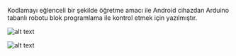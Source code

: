 Kodlamayı eğlenceli bir şekilde öğretme amacı ile Android cihazdan Arduino tabanlı robotu blok programlama ile kontrol etmek için yazılmıştır. 


![alt text](https://raw.githubusercontent.com/ahmetkorkmaz82/blocks-android-with-arduino-over-bluetooth/master/Ekran%20G%C3%B6r%C3%BCnt%C3%BCs%C3%BC-1.jpg)


![alt text](https://raw.githubusercontent.com/ahmetkorkmaz82/blocks-android-with-arduino-over-bluetooth/master/Ekran%20G%C3%B6r%C3%BCnt%C3%BCs%C3%BC-2.jpg)
